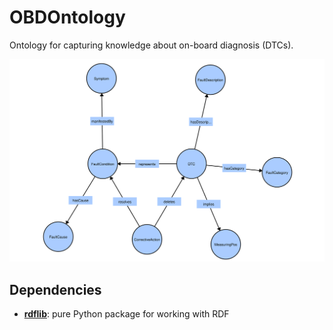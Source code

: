 # OBDOntology

Ontology for capturing knowledge about on-board diagnosis (DTCs).

![](img/obd_ontology.svg)

## Dependencies

- [**rdflib**](https://rdflib.readthedocs.io/en/stable/): pure Python package for working with RDF
